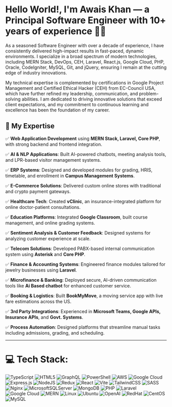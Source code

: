 # Hello World!,  I'm Awais Khan — a Principal Software Engineer with 10+ years of experience 👋🏼
As a seasoned Software Engineer with over a decade of experience, I have consistently delivered high-impact results in fast-paced, dynamic environments. I specialize in a broad spectrum of modern technologies, including MERN Stack, DevOps, CEH, Laravel, React.js, Google Cloud, PHP, Oracle, CodeIgniter, MySQL, Git, and jQuery, ensuring I remain at the cutting edge of industry innovations.  
  
My technical expertise is complemented by certifications in Google Project Management and Certified Ethical Hacker (CEH) from EC-Council USA, which have further refined my leadership, communication, and problem-solving abilities. I am dedicated to driving innovative solutions that exceed client expectations, and my commitment to continuous learning and excellence has been the foundation of my career.

## 🚀 My Expertise

✅ **Web Application Development** using **MERN Stack, Laravel, Core PHP**, with strong backend and frontend integration.
    
✅ **AI & NLP Applications**: Built AI-powered chatbots, meeting analysis tools, and LPR-based visitor management systems.
    
✅ **ERP Systems**: Designed and developed modules for grading, HRIS, timetable, and enrollment in **Campus Management Systems**.
    
✅ **E-Commerce Solutions**: Delivered custom online stores with traditional and crypto payment gateways.
    
✅ **Healthcare Tech**: Created **vClinic**, an insurance-integrated platform for online doctor-patient consultations.
    
✅ **Education Platforms**: Integrated **Google Classroom**, built course management, and online grading systems.
    
✅ **Sentiment Analysis & Customer Feedback**: Designed systems for analyzing customer experience at scale.
    
✅ **Telecom Solutions**: Developed PABX-based internal communication system using **Asterisk** and **Core PHP**.
    
✅ **Finance & Accounting Systems**: Engineered finance modules tailored for jewelry businesses using **Laravel**.
    
✅ **Microfinance & Banking**: Deployed secure, AI-driven communication tools like **Ai Based chatbot** for enhanced customer service.
    
✅ **Booking & Logistics**: Built **BookMyMove**, a moving service app with live fare estimations across the US.
    
✅ **3rd Party Integrations**: Experienced in **Microsoft Teams, Google APIs, Insurance APIs**, and **Govt. Systems**.
    
✅ **Process Automation**: Designed platforms that streamline manual tasks including admissions, grading, and scheduling.
    

----------

# 💻 Tech Stack:
![TypeScript](https://img.shields.io/badge/typescript-%23007ACC.svg?style=for-the-badge&logo=typescript&logoColor=white)   ![HTML5](https://img.shields.io/badge/html5-%23E34F26.svg?style=for-the-badge&logo=html5&logoColor=white) ![GraphQL](https://img.shields.io/badge/-GraphQL-E10098?style=for-the-badge&logo=graphql&logoColor=white) ![PowerShell](https://img.shields.io/badge/PowerShell-%235391FE.svg?style=for-the-badge&logo=powershell&logoColor=white)  ![AWS](https://img.shields.io/badge/AWS-%23FF9900.svg?style=for-the-badge&logo=amazon-aws&logoColor=white) ![Google Cloud](https://img.shields.io/badge/GoogleCloud-%234285F4.svg?style=for-the-badge&logo=google-cloud&logoColor=white)  ![Express.js](https://img.shields.io/badge/express.js-%23404d59.svg?style=for-the-badge&logo=express&logoColor=%2361DAFB)  ![NodeJS](https://img.shields.io/badge/node.js-6DA55F?style=for-the-badge&logo=node.js&logoColor=white) ![Redux](https://img.shields.io/badge/redux-%23593d88.svg?style=for-the-badge&logo=redux&logoColor=white) ![React](https://img.shields.io/badge/react-%2320232a.svg?style=for-the-badge&logo=react&logoColor=%2361DAFB) ![Vite](https://img.shields.io/badge/vite-%23646CFF.svg?style=for-the-badge&logo=vite&logoColor=white) ![TailwindCSS](https://img.shields.io/badge/tailwindcss-%2338B2AC.svg?style=for-the-badge&logo=tailwind-css&logoColor=white) ![SASS](https://img.shields.io/badge/SASS-hotpink.svg?style=for-the-badge&logo=SASS&logoColor=white) ![Nginx](https://img.shields.io/badge/nginx-%23009639.svg?style=for-the-badge&logo=nginx&logoColor=white)  ![MicrosoftSQLServer](https://img.shields.io/badge/Microsoft%20SQL%20Server-CC2927?style=for-the-badge&logo=microsoft%20sql%20server&logoColor=white) ![MongoDB](https://img.shields.io/badge/MongoDB-%234ea94b.svg?style=for-the-badge&logo=mongodb&logoColor=white) ![PHP](https://img.shields.io/badge/php-%23777BB4.svg?style=for-the-badge&logo=php&logoColor=white) ![Laravel](https://img.shields.io/badge/laravel-%23FF2D20.svg?style=for-the-badge&logo=laravel&logoColor=white) ![Google Cloud](https://img.shields.io/badge/GoogleCloud-%234285F4.svg?style=for-the-badge&logo=google-cloud&logoColor=white) ![MERN](https://img.shields.io/badge/MERN-3E3E3E?style=for-the-badge&logo=react&logoColor=61DAFB) ![Linux](https://img.shields.io/badge/linux-%23FCC624.svg?style=for-the-badge&logo=linux&logoColor=black) ![Ubuntu](https://img.shields.io/badge/ubuntu-%23E95420.svg?style=for-the-badge&logo=ubuntu&logoColor=white) ![OpenAI](https://img.shields.io/badge/OpenAI-412991?style=for-the-badge&logo=openai&logoColor=white) ![RedHat](https://img.shields.io/badge/Red%20Hat-%23EE0000.svg?style=for-the-badge&logo=redhat&logoColor=white) ![CentOS](https://img.shields.io/badge/CentOS-262577?style=for-the-badge&logo=centos&logoColor=white) ![MySQL](https://img.shields.io/badge/mysql-%2300f.svg?style=for-the-badge&logo=mysql&logoColor=white)

